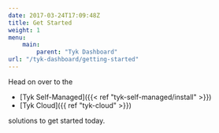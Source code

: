 ```yaml
---
date: 2017-03-24T17:09:48Z
title: Get Started
weight: 1
menu: 
    main:
        parent: "Tyk Dashboard"
url: "/tyk-dashboard/getting-started"
---
```


Head on over to the 
* [Tyk Self-Managed]({{< ref "tyk-self-managed/install" >}})
* [Tyk Cloud]({{ ref "tyk-cloud" >}})

solutions to get started today.